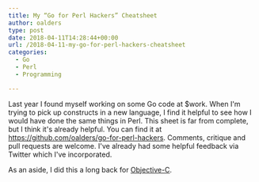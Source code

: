 ```yaml
---
title: My “Go for Perl Hackers” Cheatsheet
author: oalders
type: post
date: 2018-04-11T14:28:44+00:00
url: /2018-04-11-my-go-for-perl-hackers-cheatsheet
categories:
  - Go
  - Perl
  - Programming

---
```

Last year I found myself working on some Go code at $work. When I'm trying to pick up constructs in a new language, I find it helpful to see how I would have done the same things in Perl. This sheet is far from complete, but I think it's already helpful. You can find it at <https://github.com/oalders/go-for-perl-hackers>. Comments, critique and pull requests are welcome. I've already had some helpful feedback via Twitter which I've incorporated.

As an aside, I did this a long back for [Objective-C][1].

 [1]: https://github.com/oalders/objective-c-for-perl-hackers
